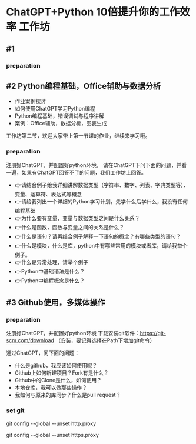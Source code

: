# ChatGPT+Python 10倍提升你的工作效率 工作坊

## #1


### preparation

## #2 Python编程基础，Office辅助与数据分析

- 作业案例探讨
- 如何使用ChatGPT学习Python编程
- Python编程基础，错误调试与程序讲解
- 案例：Office辅助，数据分析，图表生成

工作坊第二节，欢迎大家带上第一节课的作业，继续来学习哦。

### preparation

注册好ChatGPT，并配置好python环境， 请在ChatGPT下问下面的问题，并看一遍，如果有ChatGPT回答不了的问题，我们工作坊上回答。

- 👉请结合例子给我详细讲解数据类型（字符串、数字、列表、字典类型等）、变量、运算符、表达式等概念
- 👉请给我列出一个详细的Python学习计划，先学什么后学什么，我没有任何编程基础
- 👉为什么要有变量，变量与数据类型之间是什么关系？
- 👉什么是函数，函数与变量之间的关系是什么？
- 👉什么是语句？请再结合例子解释一下语句的概念？有哪些类型的语句？
- 👉什么是模块，什么是库，python中有哪些常用的模块或者库，请给我举个例子。
- 👉什么是异常处理，请举个例子
- 👉Python中基础语法是什么？
- 👉Python中编程概念是什么？

## #3 Github使用，多媒体操作

### preparation

注册好ChatGPT，并配置好python环境
下载安装git软件：https://git-scm.com/download
（安装，要记得选择在Path下增加git命令）

通过ChatGPT，问下面的问题：

- 什么是github，我应该如何使用呢？
- Github上如何新建项目？Fork有是什么？
- Github中的Clone是什么，如何使用？
- 本地仓库，我可以做那些操作？
- 我如何与原来的库同步？什么是pull request？

### set git

git config --global --unset http.proxy

git config --global --unset https.proxy